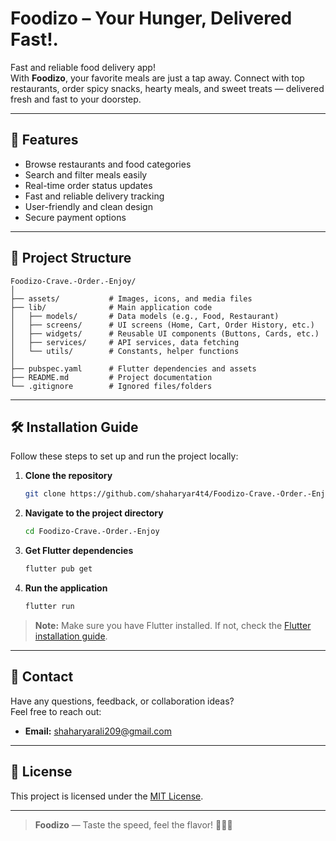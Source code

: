 # Foodizo – Your Hunger, Delivered Fast!.

Fast and reliable food delivery app!  
With **Foodizo**, your favorite meals are just a tap away. Connect with top restaurants, order spicy snacks, hearty meals, and sweet treats — delivered fresh and fast to your doorstep.

---

## 🚀 Features

- Browse restaurants and food categories
- Search and filter meals easily
- Real-time order status updates
- Fast and reliable delivery tracking
- User-friendly and clean design
- Secure payment options

---

## 📂 Project Structure

```
Foodizo-Crave.-Order.-Enjoy/
│
├── assets/           # Images, icons, and media files
├── lib/              # Main application code
│   ├── models/       # Data models (e.g., Food, Restaurant)
│   ├── screens/      # UI screens (Home, Cart, Order History, etc.)
│   ├── widgets/      # Reusable UI components (Buttons, Cards, etc.)
│   ├── services/     # API services, data fetching
│   └── utils/        # Constants, helper functions
│
├── pubspec.yaml      # Flutter dependencies and assets
├── README.md         # Project documentation
└── .gitignore        # Ignored files/folders
```

---

## 🛠️ Installation Guide

Follow these steps to set up and run the project locally:

1. **Clone the repository**
   ```bash
   git clone https://github.com/shaharyar4t4/Foodizo-Crave.-Order.-Enjoy.git
   ```

2. **Navigate to the project directory**
   ```bash
   cd Foodizo-Crave.-Order.-Enjoy
   ```

3. **Get Flutter dependencies**
   ```bash
   flutter pub get
   ```

4. **Run the application**
   ```bash
   flutter run
   ```

> **Note:** Make sure you have Flutter installed. If not, check the [Flutter installation guide](https://flutter.dev/docs/get-started/install).

---

## 📧 Contact

Have any questions, feedback, or collaboration ideas?  
Feel free to reach out:

- **Email:** [shaharyarali209@gmail.com](mailto:shaharyarali209@gmail.com)

---

## 📄 License

This project is licensed under the [MIT License](LICENSE).

---

> **Foodizo** — Taste the speed, feel the flavor! 🚀🍕🍔
